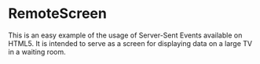 RemoteScreen
============

This is an easy example of the usage of Server-Sent Events available on HTML5. It is intended to serve as a screen for displaying data on a large TV in a waiting room.

